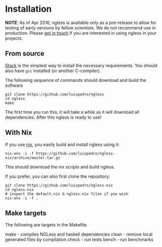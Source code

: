 # Installation

**NOTE**: As of Apr 2016, ngless is available only as a pre-release to allow
for testing of early versions by fellow scientists. We do not recommend use in
production. Please [get in touch](mailto:coelho@embl.de) if you are interested
in using ngless in your projects.

## From source

[Stack](http://docs.haskellstack.org/en/stable/README.html) is the simplest way
to install the necessary requirements. You should also have `gcc` installed (or
another C-compiler).

The following sequence of commands should download and build the software

    git clone https://github.com/luispedro/ngless
    cd ngless
    make


The first time you run this, it will take a while as it will download all
dependencies. After this ngless is ready to use!

## With Nix

If you use [nix](http://nixos.org), you easily build and install ngless using
it:

    nix-env -i -f https://github.com/luispedro/ngless-nix/archive/master.tar.gz

This should download the nix scripts and build ngless.

If you prefer, you can also first clone the repository:

    git clone https://github.com/luispedro/ngless-nix
    cd ngless-nix
    # inspect the default.nix & ngless.nix files if you wish
    nix-env -i -f .

## Make targets

The following are targets in the Makefile.

make - compiles NGLess and haskell dependencies
clean - remove local generated files by compilation
check - run tests
bench - run benchmarks

